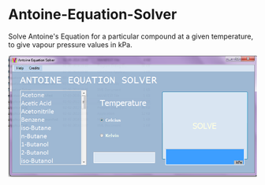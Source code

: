 Antoine-Equation-Solver
=======================
Solve Antoine's Equation for a particular compound at a given temperature, to give vapour pressure values in kPa. 

![Alt tab](https://raw.githubusercontent.com/vineetkumardoshi/Antoine-Equation-Solver/master/Screenshot.png)